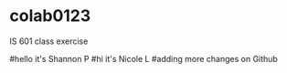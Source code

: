 # colab0123
IS 601 class exercise


#hello it's Shannon P
#hi it's Nicole L
#adding more changes on Github
